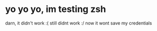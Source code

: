 # yo yo yo, im testing zsh
 darn, it didn't work :(
still didnt work :/
now it wont save my credentials
